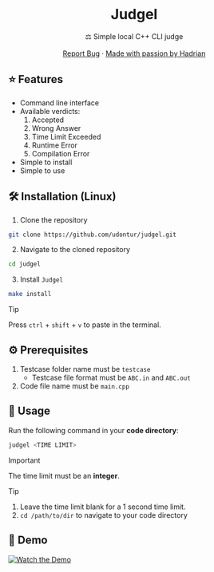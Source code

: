 <br />
<div align="center">
  <h1 align="center">Judgel</h3>
  <p align="center">
    ⚖️ Simple local C++ CLI judge
    <br />
    <br />
    <a href="https://github.com/udontur/judgel/issues/new">Report Bug</a>
    ·
    <a href="https://hadrianlau.com">Made with passion by Hadrian</a>
  </p>
</div>

## ⭐ Features
- Command line interface
- Available verdicts:
  1. Accepted
  2. Wrong Answer
  3. Time Limit Exceeded
  4. Runtime Error
  5. Compilation Error
- Simple to install
- Simple to use

## 🛠️ Installation (Linux)
1. Clone the repository
```sh
git clone https://github.com/udontur/judgel.git
```
2. Navigate to the cloned repository
```sh
cd judgel
```
3. Install ```Judgel```
```sh
make install
```
> [!TIP]
> Press ```ctrl``` + ```shift``` + ```v``` to paste in the terminal.

## ⚙️ Prerequisites
1. Testcase folder name must be ```testcase```
	- Testcase file format must be ```ABC.in``` and ```ABC.out```
2. Code file name must be ```main.cpp```
## 🔧 Usage
Run the following command in your **code directory**:
```sh
judgel <TIME LIMIT>
```
> [!IMPORTANT]
> The time limit must be an **integer**.

> [!TIP]
> 1. Leave the time limit blank for a 1 second time limit.
> 2. ```cd /path/to/dir``` to navigate to your code directory

## 💾 Demo
[![Watch the Demo](https://www.youtube.com/watch?v=e7oIRxXZv3U)](https://www.youtube.com/watch?v=e7oIRxXZv3U)
